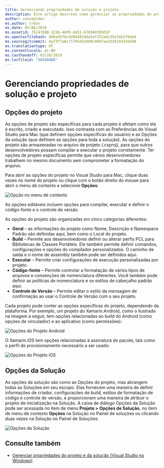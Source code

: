 ```yaml
---
title: Gerenciando propriedades de solução e projeto
description: Este artigo descreve como gerenciar as propriedades de projetos e soluções no Visual Studio para Mac
author: conceptdev
ms.author: crdun
ms.date: 05/06/2018
ms.assetid: 75247EB8-323A-4AFD-A451-6703A03D5D1F
ms.openlocfilehash: 8d6a45f8cdd46483dda5ef252a6235e7eb2f0a04
ms.sourcegitcommit: da73f7a0cf1795d5d400c0897ae3326191435dd0
ms.translationtype: HT
ms.contentlocale: pt-BR
ms.lasthandoff: 03/28/2019
ms.locfileid: "58568408"
---
```

# <a name="managing-project-and-solution-properties"></a>Gerenciando propriedades de solução e projeto

## <a name="project-options"></a>Opções do projeto

As opções de projeto são específicas para cada projeto e afetam como ele é escrito, criado e executado. Isso contrasta com as Preferências do Visual Studio para Mac (que definem opções específicas do usuário) e as Opções da solução (que definem as opções para toda a solução). As opções do projeto são armazenadas no arquivo de projeto (.csproj), para que outros desenvolvedores possam compilar e executar o projeto corretamente. Ter opções de projeto específicas permite que vários desenvolvedores trabalhem no mesmo documento sem comprometer a formatação do arquivo.

Para abrir as opções do projeto no Visual Studio para Mac, clique duas vezes no nome do projeto ou clique com o botão direito do mouse para abrir o menu de contexto e selecione **Opções**:

![Opção no menu de contexto](media/projects-and-solutions-image2.png)

As opções editáveis incluem opções para compilar, executar e definir o código-fonte e o controle de versão.

As opções do projeto são organizadas em cinco categorias diferentes:

* **Geral** – as informações do projeto como Nome, Descrição e Namespace Padrão são definidas aqui, bem como o Local do projeto.
* **Build** – Permite aos desenvolvedores definir ou alterar perfis PCL para Bibliotecas de Classes Portáteis. Ele também permite definir comandos, configurações e opções do compilador personalizados. O caminho de saída e o nome de assembly também pode ser definidos aqui.
* **Executar** – Permite criar configurações de execução personalizadas por projeto.
* **Código-fonte** – Permite controlar a formatação de vários tipos de arquivos e convenções de nomenclatura diferentes. Você também pode definir as políticas de nomenclatura e os estilos de cabeçalho padrão aqui.
* **Controle de Versão** – Permite editar o estilo da mensagem de confirmação ao usar o Controle de Versão com o seu projeto.

Cada projeto pode conter as opções específicas do projeto, dependendo da plataforma. Por exemplo, um projeto do Xamarin.Android, como o ilustrado na imagem a seguir, tem opções relacionadas ao build do Android (como opções de vinculador) e ao aplicativo (como permissões):

![Opções do Projeto Android](media/projects-and-solutions-image5.png)

O Xamarin.iOS tem opções relacionadas à assinatura do pacote, tais como o perfil de provisionamento necessário a ser usado:

![Opções do Projeto iOS](media/projects-and-solutions-image6.png)

## <a name="solution-options"></a>Opções da Solução

As opções da solução são como as Opções do projeto, mas abrangem todas as Soluções em seu escopo. Elas fornecem uma maneira de definir informações de criador, configurações de build, estilos de formatação de código e controle de versão, e proporcionam uma maneira de atribuir o projeto de inicialização na Solução.  A caixa de diálogo Opções da Solução pode ser acessada no item de menu **Projeto > Opções de Solução**, no item de menu de contexto **Opções** na Solução no Painel de soluções ou clicando duas vezes na Solução no Painel de Soluções:

![Opções da Solução](media/projects-and-solutions-image7.png)

## <a name="see-also"></a>Consulte também

* [Gerenciar propriedades do projeto e da solução (Visual Studio no Windows)](/visualstudio/ide/managing-project-and-solution-properties)